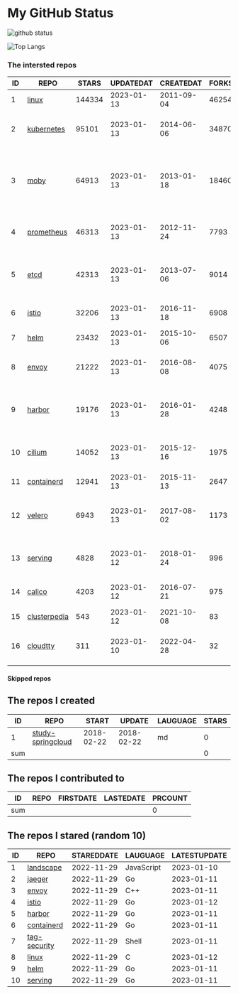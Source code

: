# My GitHub Status

<img src="https://github-readme-stats-1.yihong0618.vercel.app/api?username=daoqingniu&show_icons=true&&&hide_title=true&count_private=true" alt="github status" />

![Top Langs](https://github-readme-stats-1.yihong0618.vercel.app/api/top-langs/?username=daoqingniu&layout=compact)

<!--START_SECTION:github_repos-->
### The intersted repos
| ID |                              REPO                               | STARS  | UPDATEDAT  | CREATEDAT  | FORKSCOUNT |                                              DESCRIPTIONS                                              |
|----|-----------------------------------------------------------------|--------|------------|------------|------------|--------------------------------------------------------------------------------------------------------|
|  1 | [linux](https://github.com/torvalds/linux)                      | 144334 | 2023-01-13 | 2011-09-04 |      46254 | Linux kernel source tree                                                                               |
|  2 | [kubernetes](https://github.com/kubernetes/kubernetes)          |  95101 | 2023-01-13 | 2014-06-06 |      34870 | Production-Grade Container Scheduling and Management                                                   |
|  3 | [moby](https://github.com/moby/moby)                            |  64913 | 2023-01-13 | 2013-01-18 |      18460 | Moby Project - a collaborative project for the container ecosystem to assemble container-based systems |
|  4 | [prometheus](https://github.com/prometheus/prometheus)          |  46313 | 2023-01-13 | 2012-11-24 |       7793 | The Prometheus monitoring system and time series database.                                             |
|  5 | [etcd](https://github.com/etcd-io/etcd)                         |  42313 | 2023-01-13 | 2013-07-06 |       9014 | Distributed reliable key-value store for the most critical data of a distributed system                |
|  6 | [istio](https://github.com/istio/istio)                         |  32206 | 2023-01-13 | 2016-11-18 |       6908 | Connect, secure, control, and observe services.                                                        |
|  7 | [helm](https://github.com/helm/helm)                            |  23432 | 2023-01-13 | 2015-10-06 |       6507 | The Kubernetes Package Manager                                                                         |
|  8 | [envoy](https://github.com/envoyproxy/envoy)                    |  21222 | 2023-01-13 | 2016-08-08 |       4075 | Cloud-native high-performance edge/middle/service proxy                                                |
|  9 | [harbor](https://github.com/goharbor/harbor)                    |  19176 | 2023-01-13 | 2016-01-28 |       4248 | An open source trusted cloud native registry project that stores, signs, and scans content.            |
| 10 | [cilium](https://github.com/cilium/cilium)                      |  14052 | 2023-01-13 | 2015-12-16 |       1975 | eBPF-based Networking, Security, and Observability                                                     |
| 11 | [containerd](https://github.com/containerd/containerd)          |  12941 | 2023-01-13 | 2015-11-13 |       2647 | An open and reliable container runtime                                                                 |
| 12 | [velero](https://github.com/vmware-tanzu/velero)                |   6943 | 2023-01-13 | 2017-08-02 |       1173 | Backup and migrate Kubernetes applications and their persistent volumes                                |
| 13 | [serving](https://github.com/knative/serving)                   |   4828 | 2023-01-12 | 2018-01-24 |        996 | Kubernetes-based, scale-to-zero, request-driven compute                                                |
| 14 | [calico](https://github.com/projectcalico/calico)               |   4203 | 2023-01-12 | 2016-07-21 |        975 | Cloud native networking and network security                                                           |
| 15 | [clusterpedia](https://github.com/clusterpedia-io/clusterpedia) |    543 | 2023-01-12 | 2021-10-08 |         83 | The Encyclopedia of Kubernetes clusters                                                                |
| 16 | [cloudtty](https://github.com/cloudtty/cloudtty)                |    311 | 2023-01-10 | 2022-04-28 |         32 | A Friendly Kubernetes CloudShell (Web Terminal) !                                                      |



#### Skipped repos
<!--END_SECTION:github_repos-->

<!--START_SECTION:my_github-->
## The repos I created
| ID  |                                 REPO                                 |   START    |   UPDATE   | LAUGUAGE | STARS |
|-----|----------------------------------------------------------------------|------------|------------|----------|-------|
|   1 | [study-springcloud](https://github.com/daoqingniu/study-springcloud) | 2018-02-22 | 2018-02-22 | md       |     0 |
| sum |                                                                      |            |            |          |     0 |

## The repos I contributed to
| ID  | REPO | FIRSTDATE | LASTEDATE | PRCOUNT |
|-----|------|-----------|-----------|---------|
| sum |      |           |           |       0 |

## The repos I stared (random 10)
| ID |                          REPO                          | STAREDDATE |  LAUGUAGE  | LATESTUPDATE |
|----|--------------------------------------------------------|------------|------------|--------------|
|  1 | [landscape](https://github.com/cncf/landscape)         | 2022-11-29 | JavaScript | 2023-01-10   |
|  2 | [jaeger](https://github.com/jaegertracing/jaeger)      | 2022-11-29 | Go         | 2023-01-11   |
|  3 | [envoy](https://github.com/envoyproxy/envoy)           | 2022-11-29 | C++        | 2023-01-11   |
|  4 | [istio](https://github.com/istio/istio)                | 2022-11-29 | Go         | 2023-01-12   |
|  5 | [harbor](https://github.com/goharbor/harbor)           | 2022-11-29 | Go         | 2023-01-11   |
|  6 | [containerd](https://github.com/containerd/containerd) | 2022-11-29 | Go         | 2023-01-11   |
|  7 | [tag-security](https://github.com/cncf/tag-security)   | 2022-11-29 | Shell      | 2023-01-11   |
|  8 | [linux](https://github.com/torvalds/linux)             | 2022-11-29 | C          | 2023-01-12   |
|  9 | [helm](https://github.com/helm/helm)                   | 2022-11-29 | Go         | 2023-01-11   |
| 10 | [serving](https://github.com/knative/serving)          | 2022-11-29 | Go         | 2023-01-11   |

<!--END_SECTION:my_github-->
